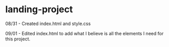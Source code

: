 # landing-project
<p>08/31 - Created index.html and style.css</p>
<p>09/01 - Edited index.html to add what I believe is all the elements I need for this project.</p>